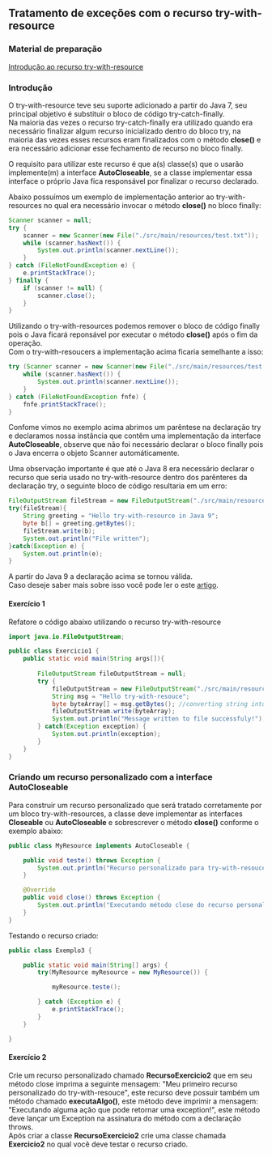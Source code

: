 ## Tratamento de exceções com o recurso try-with-resource

### Material de preparação
[Introdução ao recurso try-with-resource](https://www.baeldung.com/java-try-with-resources)<br/>

### Introdução
O try-with-resource teve seu suporte adicionado a partir do Java 7, seu principal objetivo é substituir o bloco de código try-catch-finally.<br/>
Na maioria das vezes o recurso try-catch-finally era utilizado quando era necessário finalizar algum recurso inicializado dentro do bloco try, na maioria das vezes esses recursos 
eram finalizados com o método **close()** e era necessário adicionar esse fechamento de recurso no bloco finally.

O requisito para utilizar este recurso é que a(s) classe(s) que o usarão implemente(m) a interface **AutoCloseable**, se a classe implementar essa interface o próprio Java fica 
responsável por finalizar o recurso declarado.

Abaixo possuímos um exemplo de implementação anterior ao try-with-resources no qual era necessário invocar o método **close()** no bloco finally:
```java
Scanner scanner = null;
try {
    scanner = new Scanner(new File("./src/main/resources/test.txt"));
    while (scanner.hasNext()) {
        System.out.println(scanner.nextLine());
    }
} catch (FileNotFoundException e) {
    e.printStackTrace();
} finally {
    if (scanner != null) {
        scanner.close();
    }
}
```

Utilizando o try-with-resources podemos remover o bloco de código finally pois o Java ficará reponsável por executar o método **close()** após o fim da operação.<br/>
Com o try-with-resoucers a implementação acima ficaria semelhante a isso:
```java
try (Scanner scanner = new Scanner(new File("./src/main/resources/test.txt"))) {
    while (scanner.hasNext()) {
        System.out.println(scanner.nextLine());
    }
} catch (FileNotFoundException fnfe) {
    fnfe.printStackTrace();
}
```

Confome vimos no exemplo acima abrimos um parêntese na declaração try e declaramos nossa instância que contêm uma implementação da interface **AutoCloseable**, observe que não 
foi necessário declarar o bloco finally pois o Java encerra o objeto Scanner automáticamente.

Uma observação importante é que até o Java 8 era necessário declarar o recurso que seria usado no try-with-resource dentro dos parênteres da declaração try, o seguinte bloco de 
código resultaria em um erro:
```java
FileOutputStream fileStream = new FileOutputStream("./src/main/resources/test.txt");
try(fileStream){
    String greeting = "Hello try-with-resource in Java 9";
    byte b[] = greeting.getBytes();
    fileStream.write(b);
    System.out.println("File written");
}catch(Exception e) {
    System.out.println(e);
}
```
A partir do Java 9 a declaração acima se tornou válida.<br/>
Caso deseje saber mais sobre isso você pode ler o este [artigo](https://www.tutorialspoint.com/java9/java9_try_with_resources_improvement).


#### Exercício 1
Refatore o código abaixo utilizando o recurso try-with-resource
```java
import java.io.FileOutputStream;

public class Exercicio1 {
    public static void main(String args[]){
        
        FileOutputStream fileOutputStream = null;
        try {
            fileOutputStream = new FileOutputStream("./src/main/resources/test.txt");
            String msg = "Hello try-with-resouce";
            byte byteArray[] = msg.getBytes(); //converting string into byte array
            fileOutputStream.write(byteArray);
            System.out.println("Message written to file successfuly!");
        } catch(Exception exception) {
            System.out.println(exception);
        }
    }
}
``` 

### Criando um recurso personalizado com a interface AutoCloseable
Para construir um recurso personalizado que será tratado corretamente por um bloco try-with-resources, a classe deve implementar as interfaces **Closeable** ou **AutoCloseable** 
e sobrescrever o método **close()** conforme o exemplo abaixo:
```java
public class MyResource implements AutoCloseable {

    public void teste() throws Exception {
        System.out.println("Recurso personalizado para try-with-resouce sendo utilizado!");
    }

    @Override
    public void close() throws Exception {
        System.out.println("Executando método close do recurso personalizado!");
    }
}
```

Testando o recurso criado:
```java
public class Exemplo3 {

    public static void main(String[] args) {
        try(MyResource myResource = new MyResource()) {

            myResource.teste();

        } catch (Exception e) {
            e.printStackTrace();
        }
    }

}
```

#### Exercício 2
Crie um recurso personalizado chamado **RecursoExercicio2** que em seu método close imprima a seguinte mensagem: "Meu primeiro recurso personalizado do try-with-resouce", 
este recurso deve possuir também um método chamado **executaAlgo()**, este método deve imprimir a mensagem: "Executando alguma ação que pode retornar uma exception!", este método 
deve lançar um Exception na assinatura do método com a declaração throws.<br/>
Após criar a classe **RecursoExercicio2** crie uma classe chamada **Exercicio2** no qual você deve testar o recurso criado.

